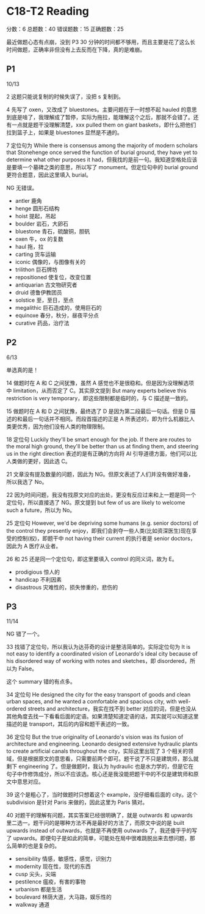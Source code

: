 # C18-T2 Reading

分数：6    总题数：40    错误题数：15   正确题数：25

最近做题心态有点崩，没到 P3 30 分钟的时间都不够用，而且主要是花了这么长时间做题，正确率非但没有上去反而在下降，真的是难崩。

## P1

10/13

2 这题只能说复制的时候失误了，没把 s 复制到。

4 先写了 oxen，又改成了 bluestones。主要问题在于一时想不起 hauled 的意思到底是啥了，我理解成了暂停，实际为拖拉，能理解这个之后，那就不会错了。还有一点就是题干没理解清楚，xxx pulled them on giant baskets，即什么把他们拉到篮子上，如果是 bluestones 显然是不通的。

7 定位句为 While there is consensus among the majority of modern scholars that Stonehenge once served the function of burial ground, they have yet to determine what other purposes it had，但我找的是前一句。我知道空格处应该是要填一个墓碑之类的意思，所以写了 monument。但定位句中的 burial ground 更符合题意，因此这里填入 burial。 

NG 无错误。

- antler 鹿角
- henge 圆形石结构
- hoist 提起，吊起
- boulder 岩石，大卵石
- bluestone 青石，硫酸铜，胆矾
- oxen 牛，ox 的复数
- haul 拖，拉
- carting 货车运输
- iconic 偶像的，与图像有关的
- trilithon 巨石牌坊
- repositioned 使复位，改变位置
- antiquarian 古文物研究者
- druid 德鲁伊教团员
- solstice 至，至日，至点
- megalithic 巨石造成的，使用巨石的
- equinoxe 春分，秋分，昼夜平分点
- curative 药品，治疗法

## P2

6/13

单选真的是！

14 做题时在 A 和 C 之间犹豫，虽然 A 感觉也不是很稳和。但是因为没理解选项中 limitation，从而否定了 C。其实原文提到 But many experts believe this restriction is very temporary，即这些限制都是临时的，与 C 描述是一致的。

15 做题时在 A 和 D 之间犹豫，最终选了 D 是因为第二段最后一句话。但是 D 描述的和最后一句话并不相同。而段首描述的正是 A 所表述的，即为什么机器比人类更优秀，因为他们没有人类的物理限制。

18 定位句 Luckily they'll be smart enough for the job. If there are routes to the moral high ground, they'll be better than us at finding them, and steering us in the right direction 表述的是有正确的方向将 AI 引导道德方面，他们可以比人类做的更好，因此选 C。

21 文章没有提及数量的问题，因此为 NG。但原文表述了人们并没有做好准备，所以我选了 No。

22 因为时间问题，我没有找原文对应的出处，更没有反应过来和上一题是同一个定位句，所以直接选了 NG。原文提到 but few of us are likely to welcome such a future，所以为 No。

25 定位句 However, we'd be depriving some humans (e.g. senior doctors) of the control they presently enjoy，即我们会剥夺一些人类(比如资深医生)现在享受的控制(权)，即题干中 not having their current 的执行者是 senior doctors，因此为 A 医疗从业者。

26 和 25 还是同一个定位句，即这里要填入 control 的同义词，故为 E。

- prodigious 惊人的
- handicap 不利因素
- disastrous 灾难性的，损失惨重的，悲伤的

## P3

11/14

NG 错了一个。

33 找错了定位句，所以我认为达芬奇的设计是整洁简单的。实际定位句为 It is not easy to identify a coordinated vision of Leonardo's ideal city because of his disordered way of working with notes and sketches，即 disordered，所以为 False。

这个 summary 错的有点多。

34 定位句 He designed the city for the easy transport of goods and clean urban spaces, and he wanted a comfortable and spacious city, with well-ordered streets and architecture，我实在找不到 better 对应的词，但是也没从其他角度去找一下看看后面的定语。如果清楚知道定语的话，其实就可以知道这里描述的是 transport，其后的内容和题干表述的一致。

36 定位句 But the true originality of Leonardo's vision was its fusion of architecture and engineering. Leonardo designed extensive hydraulic plants to create artificial canals throughout the city，实际这里出现了 3 个相关的领域，但是根据原文的意思看，只需要前两个即可。题干说了不只是建筑师，那么就剩下 engineering 了。但是做题时，我认为 hydraulic 也是水力学的，但是它在句子中作修饰成分，所以不应该选。核心还是我没能把题干中的不仅是建筑师和原文中意思对应。

39 这个是粗心了，当时做题时只想着这个 example，没仔细看后面的 city。这个 subdivision 是针对 Paris 来做的，因此这里为 Paris 猜对。

40 对题干的理解有问题，其实答案已经很明确了，就是 outwards 和 upwards 里二选一。题干问的是哪种方法不再是最好的方法了，而原文中说的是 built upwards instead of outwards，也就是不再使用 outwards 了，我还傻乎乎的写了 upwards。即便句子是如此的简单，可能处在局中很难跳脱出来去想问题，那么简单的也是复杂的。

- sensibility 情感，敏感性，感觉，识别力
- modernity 现在性，现代的东西
- cusp 尖头，尖端
- pestilence 瘟疫，有害的事物
- urbanism 都是生活
- boulevard 林荫大道，大马路，娱乐性的
- walkway 通道
